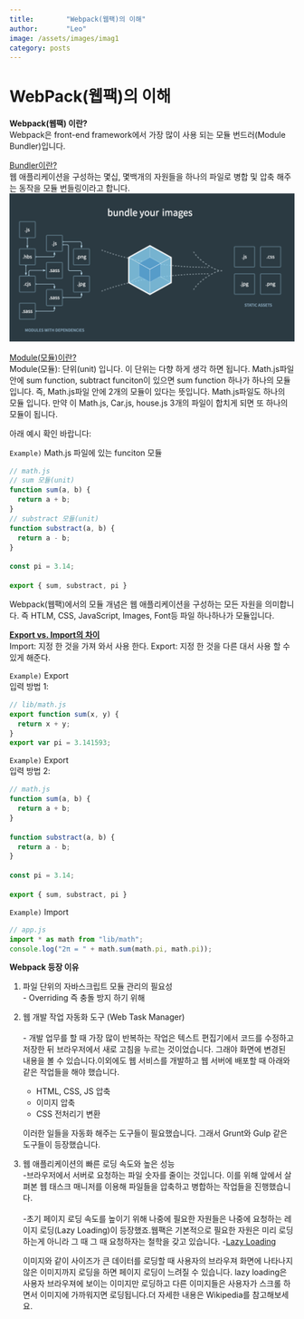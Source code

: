 ```yaml
---
title:        "Webpack(웹팩)의 이해"
author:       "Leo"
image: /assets/images/imag1
category: posts
---
```

# WebPack(웹팩)의 이해

<strong>Webpack(웹팩) 이란?</strong> <br>
Webpack은 front-end framework에서 가장 많이 사용 되는 모듈 번드러(Module Bundler)입니다. 

<ins>Bundler이란?</ins><br>
웹 애플리케이션을 구성하는 몇십, 몇백개의 자원들을 하나의 파일로 병합 및 압축 해주는 동작을 모듈 번들링이라고 합니다. <br>
<img src="/assets/images/bundler.png">

<ins>Module(모듈)이란?</ins><br>
Module(모듈): 단위(unit) 입니다. 이 단위는 다향 하게 생각 하면 됩니다. Math.js파일 안에 sum function, subtract funciton이 있으면 sum function 하나가 하나의 모듈 입니다. 즉, Math.js파일 안에 2개의 모듈이 있다는 뜻입니다. Math.js파일도 하나의 모듈 입니다. 만약 이 Math.js, Car.js, house.js 3개의 파일이 합치게 되면 또 하나의 모듈이 됩니다.

아래 예시 확인 바랍니다:

`Example)` Math.js 파일에 있는 funciton 모듈
```JavaScript
// math.js
// sum 모듈(unit)
function sum(a, b) {
  return a + b;
}
// substract 모듈(unit)
function substract(a, b) {
  return a - b;
}

const pi = 3.14;

export { sum, substract, pi }

```
Webpack(웹팩)에서의 모듈 개념은 웹 애플리케이션을 구성하는 모든 자원을 의미합니다. 즉 HTLM, CSS, JavaScript, Images, Font등 파일 하나하나가 모듈입니다.

<strong><ins>Export vs. Import의 차이</ins></strong><br>
Import: 지정 한 것을 가져 와서 사용 한다.
Export: 지정 한 것을 다른 대서 사용 할 수 있게 해준다. 

`Example)` Export <br>
입력 방법 1:
```JavaScript
// lib/math.js
export function sum(x, y) {
  return x + y;
}
export var pi = 3.141593;
```
`Example)` Export <br>
입력 방법 2:
```JavaScript
// math.js
function sum(a, b) {
  return a + b;
}

function substract(a, b) {
  return a - b;
}

const pi = 3.14;

export { sum, substract, pi }
```

`Example)` Import
```JavaScript
// app.js
import * as math from "lib/math";
console.log("2π = " + math.sum(math.pi, math.pi));
```

<strong>Webpack 등장 이유</strong> <br>
1. 파일 단위의 자바스크립트 모듈 관리의 필요성
 <br> - Overriding 즉 충돌 방지 하기 위해 <br>
2. 웹 개발 작업 자동화 도구 (Web Task Manager) <br>
  <br>- 개발 업무를 할 때 가장 많이 반복하는 작업은 텍스트 편집기에서 코드를 수정하고 저장한 뒤 브라우저에서 새로 고침을 누르는 것이었습니다. 그래야 화면에 변경된 내용을 볼 수 있습니다.이외에도 웹 서비스를 개발하고 웹 서버에 배포할 때 아래와 같은 작업들을 해야 했습니다.
     - HTML, CSS, JS 압축
     - 이미지 압축
     - CSS 전처리기 변환<br>
     
     이러한 일들을 자동화 해주는 도구들이 필요했습니다. 그래서 Grunt와 Gulp 같은 도구들이 등장했습니다.

3. 웹 애플리케이션의 빠른 로딩 속도와 높은 성능 <br>
      -브라우저에서 서버로 요청하는 파일 숫자를 줄이는 것입니다. 이를 위해 앞에서 살펴본 웹 태스크 매니저를 이용해 파일들을 압축하고 병합하는 작업들을 진행했습니다. <br><br>
      -초기 페이지 로딩 속도를 높이기 위해 나중에 필요한 자원들은 나중에 요청하는 레이지 로딩(Lazy Loading)이 등장했죠.웹팩은 기본적으로 필요한 자원은 미리 로딩하는게 아니라 그 때 그 때 요청하자는 철학을 갖고 있습니다.
      -[Lazy Loading](https://medium.com/@devkuu/lazy-loading-%EC%9D%B4%EB%9E%80-834be8c85833) <br>
      
      이미지와 같이 사이즈가 큰 데이터를 로딩할 때 사용자의 브라우져 화면에 나타나지 않은 이미지까지 로딩을 하면 페이지 로딩이 느려질 수 있습니다. lazy loading은 사용자 브라우져에 보이는 이미지만 로딩하고 다른 이미지들은 사용자가 스크롤 하면서 이미지에 가까워지면 로딩됩니다.더 자세한 내용은 Wikipedia를 참고해보세요.